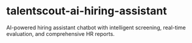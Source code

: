 # talentscout-ai-hiring-assistant
AI-powered hiring assistant chatbot with intelligent screening, real-time evaluation, and comprehensive HR reports.
